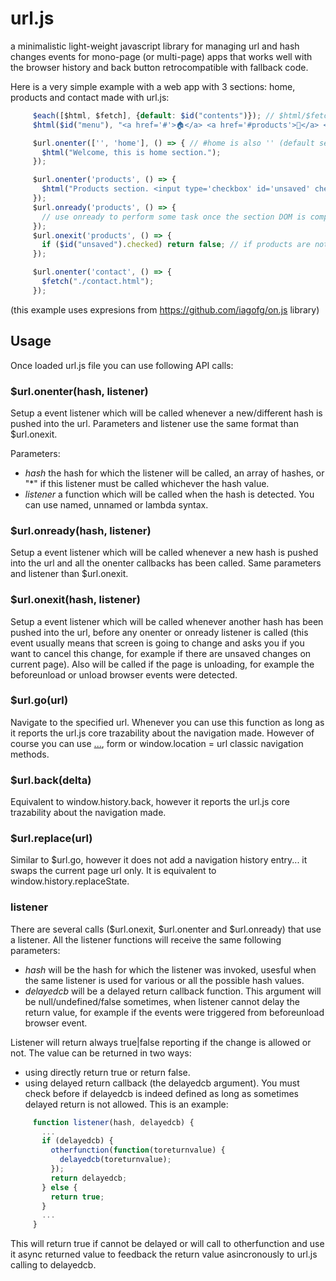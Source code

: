 # url.js
a minimalistic light-weight javascript library for managing url and hash changes events for mono-page (or multi-page) apps that works well with the browser history and back button retrocompatible with fallback code.

Here is a very simple example with a web app with 3 sections: home, products and contact made with url.js:

```javascript
     $each([$html, $fetch], {default: $id("contents")}); // $html/$fetch def outputs to #contents
     $html($id("menu"), "<a href='#'>🏠</a> <a href='#products'>🛒</a> <a href='#contact'>📩</a>");

     $url.onenter(['', 'home'], () => { // #home is also '' (default section)
       $html("Welcome, this is home section.");
     });

     $url.onenter('products', () => {
       $html("Products section. <input type='checkbox' id='unsaved' checked> Unsaved changes");
     });
     $url.onready('products', () => {
       // use onready to perform some task once the section DOM is completely ready, if necessary...
     });
     $url.onexit('products', () => {
       if ($id("unsaved").checked) return false; // if products are not saved avoid page change
     });

     $url.onenter('contact', () => {
       $fetch("./contact.html");
     });
```
(this example uses expresions from https://github.com/iagofg/on.js library)

## Usage

Once loaded url.js file you can use following API calls:

### $url.onenter(hash, listener)

Setup a event listener which will be called whenever a new/different hash is pushed into the url. Parameters and listener use the same format than $url.onexit.

   Parameters:
   * _hash_ the hash for which the listener will be called, an array of hashes, or "\*" if this listener must be called whichever the hash value.
   * _listener_ a function which will be called when the hash is detected. You can use named, unnamed or lambda syntax.
 
### $url.onready(hash, listener)

Setup a event listener which will be called whenever a new hash is pushed into the url and all the onenter callbacks has been called. Same parameters and listener than $url.onexit.

### $url.onexit(hash, listener)

Setup a event listener which will be called whenever another hash has been pushed into the url, before any onenter or onready listener is called (this event usually means that screen is going to change and asks you if you want to cancel this change, for example if there are unsaved changes on current page). Also will be called if the page is unloading, for example the beforeunload or unload browser events were detected.

### $url.go(url)

Navigate to the specified url. Whenever you can use this function as long as it reports the url.js core trazability about the navigation made. However of course you can use <a href="url">...</a>, form or window.location = url classic navigation methods.

### $url.back(delta)

Equivalent to window.history.back, however it reports the url.js core trazability about the navigation made.

### $url.replace(url)

Similar to $url.go, however it does not add a navigation history entry... it swaps the current page url only. It is equivalent to window.history.replaceState.

### listener

There are several calls ($url.onexit, $url.onenter and $url.onready) that use a listener. All the listener functions will receive the same following parameters:
 * _hash_ will be the hash for which the listener was invoked, usesful when the same listener is used for various or all the possible hash values.
 * _delayedcb_ will be a delayed return callback function. This argument will be null/undefined/false sometimes, when listener cannot delay the return value, for example if the events were triggered from beforeunload browser event.

Listener will return always true|false reporting if the change is allowed or not. The value can be returned in two ways:
 * using directly return true or return false.
 * using delayed return callback (the delayedcb argument). You must check before if delayedcb is indeed defined as long as sometimes delayed return is not allowed. This is an example:

```javascript
     function listener(hash, delayedcb) {
       ...
       if (delayedcb) {
         otherfunction(function(toreturnvalue) {
           delayedcb(toreturnvalue);
         });
         return delayedcb;
       } else {
         return true;
       }
       ...
     }
```
This will return true if cannot be delayed or will call to otherfunction and use it async returned value to feedback the return value asincronously to url.js calling to delayedcb.

